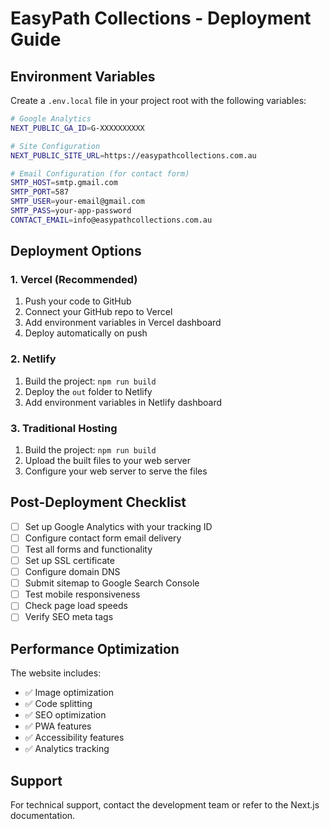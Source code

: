 # EasyPath Collections - Deployment Guide

## Environment Variables

Create a `.env.local` file in your project root with the following variables:

```bash
# Google Analytics
NEXT_PUBLIC_GA_ID=G-XXXXXXXXXX

# Site Configuration
NEXT_PUBLIC_SITE_URL=https://easypathcollections.com.au

# Email Configuration (for contact form)
SMTP_HOST=smtp.gmail.com
SMTP_PORT=587
SMTP_USER=your-email@gmail.com
SMTP_PASS=your-app-password
CONTACT_EMAIL=info@easypathcollections.com.au
```

## Deployment Options

### 1. Vercel (Recommended)

1. Push your code to GitHub
2. Connect your GitHub repo to Vercel
3. Add environment variables in Vercel dashboard
4. Deploy automatically on push

### 2. Netlify

1. Build the project: `npm run build`
2. Deploy the `out` folder to Netlify
3. Add environment variables in Netlify dashboard

### 3. Traditional Hosting

1. Build the project: `npm run build`
2. Upload the built files to your web server
3. Configure your web server to serve the files

## Post-Deployment Checklist

- [ ] Set up Google Analytics with your tracking ID
- [ ] Configure contact form email delivery
- [ ] Test all forms and functionality
- [ ] Set up SSL certificate
- [ ] Configure domain DNS
- [ ] Submit sitemap to Google Search Console
- [ ] Test mobile responsiveness
- [ ] Check page load speeds
- [ ] Verify SEO meta tags

## Performance Optimization

The website includes:
- ✅ Image optimization
- ✅ Code splitting
- ✅ SEO optimization
- ✅ PWA features
- ✅ Accessibility features
- ✅ Analytics tracking

## Support

For technical support, contact the development team or refer to the Next.js documentation.
